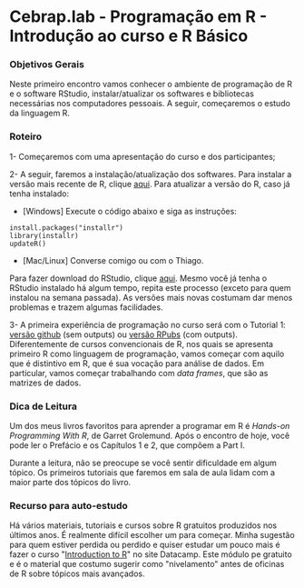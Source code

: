 #  Cebrap.lab - Programação em R - Introdução ao curso e R Básico

### Objetivos Gerais

Neste primeiro encontro vamos conhecer o ambiente de programação de R e o software RStudio, instalar/atualizar os softwares e bibliotecas necessárias nos computadores pessoais. A seguir, começaremos o estudo da linguagem R.

### Roteiro

1- Começaremos com uma apresentação do curso e dos participantes;

2- A seguir, faremos a instalação/atualização dos softwares. Para instalar a versão mais recente de R, clique [aqui](https://cran.r-project.org/). Para atualizar a versão do R, caso já tenha instalado:

- [Windows] Execute o código abaixo e siga as instruções:

```{r}
install.packages("installr")
library(installr)
updateR()
```

 - [Mac/Linux] Converse comigo ou com o Thiago.

Para fazer download do RStudio, clique [aqui](https://www.rstudio.com/products/rstudio/download/#download). Mesmo você já tenha o RStudio instalado há algum tempo, repita este processo (exceto para quem instalou na semana passada). As versões mais novas costumam dar menos problemas e trazem algumas facilidades.

3- A primeira experiência de programação no curso será com o Tutorial 1: [versão github](https://github.com/leobarone/FLS6397_2018/blob/master/tutorials/tutorial01.Rmd) (sem outputs) ou [versão RPubs](http://rpubs.com/leobarone/FSL6397_2018_tutorial01)
(com outputs). Diferentemente de cursos convencionais de R, nos quais se apresenta primeiro R como linguagem de programação, vamos começar com aquilo que é distintivo em R, que é sua vocação para análise de dados. Em particular, vamos começar trabalhando com _data frames_, que são as matrizes de dados.

### Dica de Leitura

Um dos meus livros favoritos para aprender a programar em R é _Hands-on Programming With R_, de Garret Grolemund. Após o encontro de hoje, você pode ler o Prefácio e os Capítulos 1 e 2, que compõem a Part I.

Durante a leitura, não se preocupe se você sentir dificuldade em algum tópico. Os primeiros tutoriais que faremos em sala de aula lidam com a maior parte dos tópicos do livro.

### Recurso para auto-estudo

Há vários materiais, tutoriais e cursos sobre R gratuitos produzidos nos últimos anos. É realmente difícil escolher um para começar. Minha sugestão para quem estiver perdida ou perdido e quiser estudar um pouco mais é fazer o curso "[Introduction to R](https://www.datacamp.com/courses/free-introduction-to-r)" no site Datacamp. Este módulo pe gratuito e é o material que costumo sugerir como "nivelamento" antes de oficinas de R sobre tópicos mais avançados.
